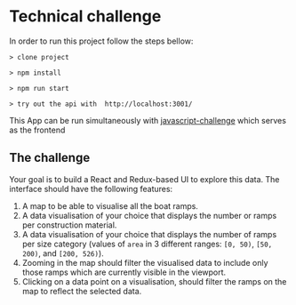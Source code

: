 # Technical challenge

In order to run this project follow the steps bellow:
```
> clone project
```
```
> npm install
```
```
> npm run start
```
```
> try out the api with  http://localhost:3001/
```
This App can be run simultaneously with [javascript-challenge](https://github.com/RaquelCasado/javascript-challenge) which serves as the frontend

## The challenge

Your goal is to build a React and Redux-based UI to explore this data. The interface should have the following features:

1. A map to be able to visualise all the boat ramps.
2. A data visualisation of your choice that displays the number or ramps per construction material.
3. A data visualisation of your choice that displays the number of ramps per size category (values of `area` in 3 different ranges: `[0, 50)`, `[50, 200)`, and `[200, 526)`).
4. Zooming in the map should filter the visualised data to include only those ramps which are currently visible in the viewport.
5. Clicking on a data point on a visualisation, should filter the ramps on the map to reflect the selected data.

